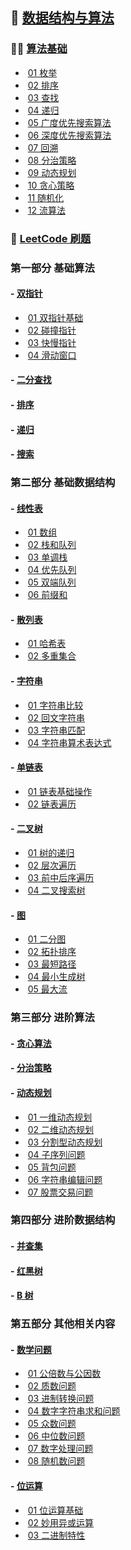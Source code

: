 

## :thinking: [数据结构与算法](https://github.com/HaihuaHaihua/TechStack/blob/master/ALGLearning/ALGLearning.md)

### :man_teacher: [算法基础](https://github.com/HaihuaHaihua/TechStack/blob/master/ALGLearning/AlgorithmAnalysisAndDesign/README.md)

* ​	[01 枚举](https://github.com/HaihuaHaihua/TechStack/blob/master/ALGLearning/AlgorithmAnalysisAndDesign/01Enumerate/枚举.md)
* ​	[02 排序](https://github.com/HaihuaHaihua/TechStack/blob/master/ALGLearning/AlgorithmAnalysisAndDesign/02Sort/排序.md)
* ​	[03 查找](https://github.com/HaihuaHaihua/TechStack/blob/master/ALGLearning/AlgorithmAnalysisAndDesign/03Query/查找.md)
* ​	[04 递归](https://github.com/HaihuaHaihua/TechStack/blob/master/ALGLearning/AlgorithmAnalysisAndDesign/04Recursion/递归.md)
* ​	[05 广度优先搜索算法](https://github.com/HaihuaHaihua/TechStack/blob/master/ALGLearning/AlgorithmAnalysisAndDesign/05GraphSearch/广度优先搜索算法.md)
* ​	[06 深度优先搜索算法](https://github.com/HaihuaHaihua/TechStack/blob/master/ALGLearning/AlgorithmAnalysisAndDesign/05GraphSearch/深度优先搜索算法.md)
* ​	[07 回溯](https://github.com/HaihuaHaihua/TechStack/blob/master/ALGLearning/AlgorithmAnalysisAndDesign/05GraphSearch/回溯.md)
* ​	[08 分治策略](https://github.com/HaihuaHaihua/TechStack/blob/master/ALGLearning/AlgorithmAnalysisAndDesign/06Divide&Conquer/分治算法.md)
* ​	[09 动态规划](https://github.com/HaihuaHaihua/TechStack/blob/master/ALGLearning/AlgorithmAnalysisAndDesign/07DynamicProgramming/动态规划.md)
* ​	[10 贪心策略](https://github.com/HaihuaHaihua/TechStack/blob/master/ALGLearning/AlgorithmAnalysisAndDesign/08Greedy/贪心算法.md)
* ​	[11 随机化](https://github.com/HaihuaHaihua/TechStack/blob/master/ALGLearning/AlgorithmAnalysisAndDesign/09Randomize/随机化算法.md)
* ​	[12 流算法](https://github.com/HaihuaHaihua/TechStack/blob/master/ALGLearning/AlgorithmAnalysisAndDesign/10Stream_Online/流算法在线算法.md)

### :bookmark_tabs: [LeetCode 刷题](https://github.com/HaihuaHaihua/TechStack/blob/master/ALGLearning/LeetCode_Cpp/README.md)

### 第一部分 基础算法

####   - [双指针](https://github.com/HaihuaHaihua/TechStack/tree/master/ALGLearning/LeetCode_Cpp/LeetCodeNote/TwoPointer) 

* ​	[01 双指针基础](https://github.com/HaihuaHaihua/TechStack/blob/master/ALGLearning/LeetCode_Cpp/LeetCodeNote/TwoPointer/01双指针基础.md)
* ​	[02 碰撞指针](https://github.com/HaihuaHaihua/TechStack/blob/master/ALGLearning/LeetCode_Cpp/LeetCodeNote/TwoPointer/02碰撞指针.md)
* ​	[03 快慢指针](https://github.com/HaihuaHaihua/TechStack/blob/master/ALGLearning/LeetCode_Cpp/LeetCodeNote/TwoPointer/03快慢指针.md)
* ​	[04 滑动窗口](https://github.com/HaihuaHaihua/TechStack/blob/master/ALGLearning/LeetCode_Cpp/LeetCodeNote/TwoPointer/04滑动窗口.md)

####   - [二分查找](https://github.com/HaihuaHaihua/TechStack/tree/master/ALGLearning/LeetCode_Cpp/LeetCodeNote/) 

####   - [排序](https://github.com/HaihuaHaihua/TechStack/tree/master/ALGLearning/LeetCode_Cpp/LeetCodeNote/) 

#### - [递归](https://github.com/HaihuaHaihua/TechStack/tree/master/ALGLearning/LeetCode_Cpp/LeetCodeNote/) 

####   - [搜索](https://github.com/HaihuaHaihua/TechStack/tree/master/ALGLearning/LeetCode_Cpp/LeetCodeNote/) 

### 第二部分 基础数据结构

#### - [线性表](https://github.com/HaihuaHaihua/TechStack/tree/master/ALGLearning/LeetCode_Cpp/LeetCodeNote/STL) 

* ​	[01 数组](https://github.com/HaihuaHaihua/TechStack/blob/master/ALGLearning/LeetCode_Cpp/LeetCodeNote/STL/01数组.md)
* ​	[02 栈和队列](https://github.com/HaihuaHaihua/TechStack/blob/master/ALGLearning/LeetCode_Cpp/LeetCodeNote/STL/02栈和队列.md)
* ​	[03 单调栈](https://github.com/HaihuaHaihua/TechStack/blob/master/ALGLearning/LeetCode_Cpp/LeetCodeNote/MathP/STL/03单调栈.md)
* ​	[04 优先队列](https://github.com/HaihuaHaihua/TechStack/blob/master/ALGLearning/LeetCode_Cpp/LeetCodeNote/STL/04优先队列.md)
* ​	[05 双端队列](https://github.com/HaihuaHaihua/TechStack/blob/master/ALGLearning/LeetCode_Cpp/LeetCodeNote/STL/05双端队列.md)
* ​	[06 前缀和](https://github.com/HaihuaHaihua/TechStack/blob/master/ALGLearning/LeetCode_Cpp/LeetCodeNote/STL/08前缀和.md)

#### - [散列表](https://github.com/HaihuaHaihua/TechStack/tree/master/ALGLearning/LeetCode_Cpp/LeetCodeNote/STL) 

* ​	[01 哈希表](https://github.com/HaihuaHaihua/TechStack/blob/master/ALGLearning/LeetCode_Cpp/LeetCodeNote/STL/06哈希表.md)
* ​	[02 多重集合](https://github.com/HaihuaHaihua/TechStack/blob/master/ALGLearning/LeetCode_Cpp/LeetCodeNote/STL/07多重集合.md)

#### - [字符串](https://github.com/HaihuaHaihua/TechStack/tree/master/ALGLearning/LeetCode_Cpp/LeetCodeNote/Str) 

* ​	[01 字符串比较](https://github.com/HaihuaHaihua/TechStack/blob/master/ALGLearning/LeetCode_Cpp/LeetCodeNote/Str/01字符串比较.md)
* ​	[02 回文字符串](https://github.com/HaihuaHaihua/TechStack/blob/master/ALGLearning/LeetCode_Cpp/LeetCodeNote/Str/02回文字符串.md)
* ​	[03 字符串匹配](https://github.com/HaihuaHaihua/TechStack/blob/master/ALGLearning/LeetCode_Cpp/LeetCodeNote/MathP/Str/03字符串匹配.md)
* ​	[04 字符串算术表达式](https://github.com/HaihuaHaihua/TechStack/blob/master/ALGLearning/LeetCode_Cpp/LeetCodeNote/Str/04字符串算术表达式.md)

#### - [单链表](https://github.com/HaihuaHaihua/TechStack/tree/master/ALGLearning/LeetCode_Cpp/LeetCodeNote/LinkList) 

* ​	[01 链表基础操作](https://github.com/HaihuaHaihua/TechStack/blob/master/ALGLearning/LeetCode_Cpp/LeetCodeNote/LinkList/01链表基础操作.md)
* ​	[02 链表遍历](https://github.com/HaihuaHaihua/TechStack/blob/master/ALGLearning/LeetCode_Cpp/LeetCodeNote/LinkList/02链表遍历.md)

#### - [二叉树](https://github.com/HaihuaHaihua/TechStack/tree/master/ALGLearning/LeetCode_Cpp/LeetCodeNote/Tree)

* ​	[01 树的递归](https://github.com/HaihuaHaihua/TechStack/blob/master/ALGLearning/LeetCode_Cpp/LeetCodeNote/Tree/01树的递归.md)
* ​	[02 层次遍历](https://github.com/HaihuaHaihua/TechStack/blob/master/ALGLearning/LeetCode_Cpp/LeetCodeNote/Tree/02层次遍历.md)
* ​	[03 前中后序遍历](https://github.com/HaihuaHaihua/TechStack/blob/master/ALGLearning/LeetCode_Cpp/LeetCodeNote/Tree/03前中后序遍历.md)
* ​	[04 二叉搜索树](https://github.com/HaihuaHaihua/TechStack/blob/master/ALGLearning/LeetCode_Cpp/LeetCodeNote/Tree/04二叉查找树.md)

#### - [图](https://github.com/HaihuaHaihua/TechStack/tree/master/ALGLearning/LeetCode_Cpp/LeetCodeNote/Graph)

* ​	[01 二分图](https://github.com/HaihuaHaihua/TechStack/blob/master/ALGLearning/LeetCode_Cpp/LeetCodeNote/Graph/01二分图.md)
* ​	[02 拓扑排序](https://github.com/HaihuaHaihua/TechStack/blob/master/ALGLearning/LeetCode_Cpp/LeetCodeNote/Graph/02拓扑排序.md)
* ​	[03 最短路径](https://github.com/HaihuaHaihua/TechStack/blob/master/ALGLearning/LeetCode_Cpp/LeetCodeNote/Graph/)
* ​	[04 最小生成树](https://github.com/HaihuaHaihua/TechStack/blob/master/ALGLearning/LeetCode_Cpp/LeetCodeNote/Graph/)
* ​	[05 最大流](https://github.com/HaihuaHaihua/TechStack/blob/master/ALGLearning/LeetCode_Cpp/LeetCodeNote/Graph/)

### 第三部分 进阶算法

#### - [贪心算法](https://github.com/HaihuaHaihua/TechStack/tree/master/ALGLearning/LeetCode_Cpp/LeetCodeNote/) 

#### - [分治策略](https://github.com/HaihuaHaihua/TechStack/tree/master/ALGLearning/LeetCode_Cpp/LeetCodeNote/) 

####   - [动态规划](https://github.com/HaihuaHaihua/TechStack/tree/master/ALGLearning/LeetCode_Cpp/LeetCodeNote/DP) 

* ​	[01 一维动态规划](https://github.com/HaihuaHaihua/TechStack/blob/master/ALGLearning/LeetCode_Cpp/LeetCodeNote/DP/01一维动态规划.md)
* ​	[02 二维动态规划](https://github.com/HaihuaHaihua/TechStack/blob/master/ALGLearning/LeetCode_Cpp/LeetCodeNote/DP/02二维动态规划.md)
* ​	[03 分割型动态规划](https://github.com/HaihuaHaihua/TechStack/blob/master/ALGLearning/LeetCode_Cpp/LeetCodeNote/DP/03分割型动态规划.md)
* ​	[04 子序列问题](https://github.com/HaihuaHaihua/TechStack/blob/master/ALGLearning/LeetCode_Cpp/LeetCodeNote/DP/04子序列问题.md)
* ​	[05 背包问题](https://github.com/HaihuaHaihua/TechStack/blob/master/ALGLearning/LeetCode_Cpp/LeetCodeNote/DP/05背包问题.md)
* ​	[06 字符串编辑问题](https://github.com/HaihuaHaihua/TechStack/blob/master/ALGLearning/LeetCode_Cpp/LeetCodeNote/DP/06字符串编辑问题.md)
* ​	[07 股票交易问题](https://github.com/HaihuaHaihua/TechStack/blob/master/ALGLearning/LeetCode_Cpp/LeetCodeNote/DP/07股票交易问题.md)

### 第四部分 进阶数据结构

#### - [并查集](https://github.com/HaihuaHaihua/TechStack/tree/master/ALGLearning/LeetCode_Cpp/LeetCodeNote/) 

#### - [红黑树](https://github.com/HaihuaHaihua/TechStack/tree/master/ALGLearning/LeetCode_Cpp/LeetCodeNote/) 

#### - [B 树](https://github.com/HaihuaHaihua/TechStack/tree/master/ALGLearning/LeetCode_Cpp/LeetCodeNote/) 

### 第五部分 其他相关内容

#### - [数学问题](https://github.com/HaihuaHaihua/TechStack/tree/master/ALGLearning/LeetCode_Cpp/LeetCodeNote/MathP) 

* ​	[01 公倍数与公因数](https://github.com/HaihuaHaihua/TechStack/blob/master/ALGLearning/LeetCode_Cpp/LeetCodeNote/MathP/01公倍数与公因数.md)
* ​	[02 质数问题](https://github.com/HaihuaHaihua/TechStack/blob/master/ALGLearning/LeetCode_Cpp/LeetCodeNote/MathP/02质数问题.md)
* ​	[03 进制转换问题](https://github.com/HaihuaHaihua/TechStack/blob/master/ALGLearning/LeetCode_Cpp/LeetCodeNote/MathP/03进制转换问题.md)
* ​	[04 数字字符串求和问题](https://github.com/HaihuaHaihua/TechStack/blob/master/ALGLearning/LeetCode_Cpp/LeetCodeNote/MathP/04数字字符串求和问题.md)
* ​	[05 众数问题](https://github.com/HaihuaHaihua/TechStack/blob/master/ALGLearning/LeetCode_Cpp/LeetCodeNote/MathP/05众数问题.md)
* ​	[06 中位数问题](https://github.com/HaihuaHaihua/TechStack/blob/master/ALGLearning/LeetCode_Cpp/LeetCodeNote/MathP/06中位数问题.md)
* ​	[07 数字处理问题](https://github.com/HaihuaHaihua/TechStack/blob/master/ALGLearning/LeetCode_Cpp/LeetCodeNote/MathP/07数字处理问题.md)
* ​	[08 随机数问题](https://github.com/HaihuaHaihua/TechStack/blob/master/ALGLearning/LeetCode_Cpp/LeetCodeNote/MathP/08随机数问题.md)

#### - [位运算](https://github.com/HaihuaHaihua/TechStack/tree/master/ALGLearning/LeetCode_Cpp/LeetCodeNote/BitOp) 

* ​	[01 位运算基础](https://github.com/HaihuaHaihua/TechStack/blob/master/ALGLearning/LeetCode_Cpp/LeetCodeNote/BitOp/01位运算基础.md)
* ​	[02 妙用异或运算](https://github.com/HaihuaHaihua/TechStack/blob/master/ALGLearning/LeetCode_Cpp/LeetCodeNote/BitOp/02妙用异或运算.md)
* ​	[03 二进制特性](https://github.com/HaihuaHaihua/TechStack/blob/master/ALGLearning/LeetCode_Cpp/LeetCodeNote/BitOp/02二进制特性.md)

